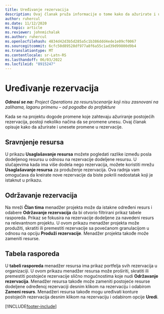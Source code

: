 ```yaml
---
title: Uređivanje rezervacija
description: Ovaj članak pruža informacije o tome kako da ažurirate i unesete promene u rezervacije.
author: ruhercul
ms.date: 11/12/2020
ms.topic: article
ms.reviewer: johnmichalak
ms.author: ruhercul
ms.openlocfilehash: 4834d42d3b5d285a5c1b386ddd4ede1e09cf0067
ms.sourcegitcommit: 6cfc50d89528df977a8f6a55c1ad39d99800d9b4
ms.translationtype: MT
ms.contentlocale: sr-Latn-RS
ms.lasthandoff: 06/03/2022
ms.locfileid: "8915247"
---
```

# <a name="edit-bookings"></a>Uređivanje rezervacija

_**Odnosi se na:** Project Operations za resurs/scenarije koji nisu zasnovani na zalihama, laganu primenu – od pogodbe do profakture_


Kada se na projektu dogode promene koje zahtevaju ažuriranje postojećih rezervacija, postoji nekoliko načina da se promene unesu. Ovaj članak opisuje kako da ažurirate i unesete promene u rezervacije.

## <a name="resource-reconciliation"></a>Sravnjenje resursa

U prikazu **Usaglašavanje resursa** možete pogledati razlike između posla dodeljenog resursu u odnosu na rezervacije dodeljene resursu. U slučajevima kada ima više dodela nego rezervacija, možete koristiti mrežu **Usaglašavanje resursa** za produženje rezervacija. Ova radnja vam omogućava da kreirate nove rezervacije da biste pokrili nedostatak koji je istaknut u prikazu.

## <a name="maintain-bookings"></a>Održavanje rezervacija

Na mreži **Član tima** menadžer projekta može da istakne određeni resurs i odabere **Održavanje rezervacija** da bi otvorio filtrirani prikaz tabele rasporeda. Prikaz se fokusira na rezervacije dodeljene za navedeni resurs na relevantnom projektu. U ovom prikazu menadžer projekta može produžiti, skratiti ili premestiti rezervacije sa povećanom granulacijom u odnosu na opciju **Produži rezervacije**. Menadžer projekta takođe može zameniti resurse.

## <a name="schedule-board"></a>Tabela rasporeda

U **tabeli rasporeda** menadžer resursa ima prikaz portfelja svih rezervacija u organizaciji. U ovom prikazu menadžer resursa može proširiti, skratiti ili premestiti postojeće rezervacije slično mogućnostima koje nudi **Održavanje rezervacija**. Menadžer resursa takođe može zameniti postojeće resurse dodeljene određenoj rezervaciji desnim klikom na rezervaciju i odabirom **Zameni resurs**. Menadžeri resursa takođe mogu uređivati konture postojećih rezervacija desnim klikom na rezervaciju i odabirom opcije **Uredi**.


[!INCLUDE[footer-include](../includes/footer-banner.md)]